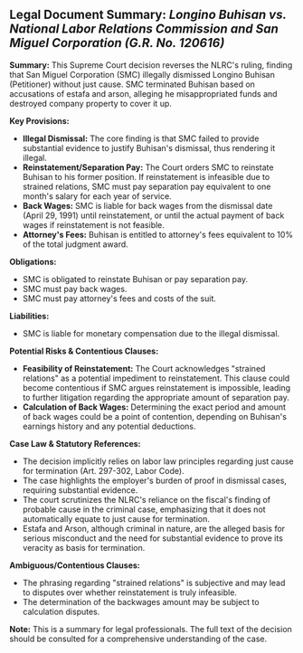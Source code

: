 ## Legal Document Summary: *Longino Buhisan vs. National Labor Relations Commission and San Miguel Corporation (G.R. No. 120616)*

**Summary:** This Supreme Court decision reverses the NLRC's ruling, finding that San Miguel Corporation (SMC) illegally dismissed Longino Buhisan (Petitioner) without just cause. SMC terminated Buhisan based on accusations of estafa and arson, alleging he misappropriated funds and destroyed company property to cover it up.

**Key Provisions:**

*   **Illegal Dismissal:** The core finding is that SMC failed to provide substantial evidence to justify Buhisan's dismissal, thus rendering it illegal.
*   **Reinstatement/Separation Pay:** The Court orders SMC to reinstate Buhisan to his former position. If reinstatement is infeasible due to strained relations, SMC must pay separation pay equivalent to one month's salary for each year of service.
*   **Back Wages:** SMC is liable for back wages from the dismissal date (April 29, 1991) until reinstatement, or until the actual payment of back wages if reinstatement is not feasible.
*   **Attorney's Fees:** Buhisan is entitled to attorney's fees equivalent to 10% of the total judgment award.

**Obligations:**

*   SMC is obligated to reinstate Buhisan or pay separation pay.
*   SMC must pay back wages.
*   SMC must pay attorney's fees and costs of the suit.

**Liabilities:**

*   SMC is liable for monetary compensation due to the illegal dismissal.

**Potential Risks & Contentious Clauses:**

*   **Feasibility of Reinstatement:** The Court acknowledges "strained relations" as a potential impediment to reinstatement. This clause could become contentious if SMC argues reinstatement is impossible, leading to further litigation regarding the appropriate amount of separation pay.
*   **Calculation of Back Wages:** Determining the exact period and amount of back wages could be a point of contention, depending on Buhisan's earnings history and any potential deductions.

**Case Law & Statutory References:**

*   The decision implicitly relies on labor law principles regarding just cause for termination (Art. 297-302, Labor Code).
*   The case highlights the employer's burden of proof in dismissal cases, requiring substantial evidence.
*   The court scrutinizes the NLRC's reliance on the fiscal's finding of probable cause in the criminal case, emphasizing that it does not automatically equate to just cause for termination.
*   Estafa and Arson, although criminal in nature, are the alleged basis for serious misconduct and the need for substantial evidence to prove its veracity as basis for termination.

**Ambiguous/Contentious Clauses:**

*   The phrasing regarding "strained relations" is subjective and may lead to disputes over whether reinstatement is truly infeasible.
*   The determination of the backwages amount may be subject to calculation disputes.

**Note:** This is a summary for legal professionals. The full text of the decision should be consulted for a comprehensive understanding of the case.
